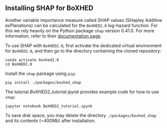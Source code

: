 ## Installing SHAP for BoXHED

Another variable importance measure called SHAP values (SHapley Additive exPlanations) can be calculated for the `BoXHED2.0` log-hazard function. For this we rely heavily on the Python package `shap` version 0.41.0. For more information, refer to their [documentation page](https://shap.readthedocs.io/en/latest/).

To use SHAP with `BoXHED2.0`, first activate the dedicated virtual environment for `BoXHED2.0`, and then go to the directory containing the cloned repository: 
```
conda activate boxhed2.0
cd BoXHED2.0
```

Install the `shap` package using `pip`:
```
pip install ./packages/boxhed_shap
```

The tutorial *BoXHED2_tutorial.ipynb* provides example code for how to use `shap`:
```
jupyter notebook BoXHED2_tutorial.ipynb
```

To save disk space, you may delete the directory `./packages/boxhed_shap` and its contents (~400Mb) after installation. 

